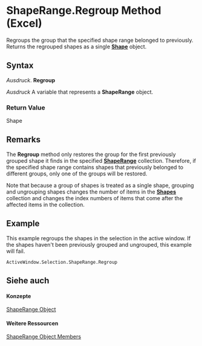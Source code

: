 
# ShapeRange.Regroup Method (Excel)

Regroups the group that the specified shape range belonged to previously. Returns the regrouped shapes as a single  **[Shape](8f01fcd1-b7d9-5216-2de5-40fb6648a403.md)** object.


## Syntax

 _Ausdruck_. **Regroup**

 _Ausdruck_ A variable that represents a **ShapeRange** object.


### Return Value

Shape


## Remarks

The  **Regroup** method only restores the group for the first previously grouped shape it finds in the specified **[ShapeRange](e1b8229c-73a0-4a77-5e00-4bcec9032260.md)** collection. Therefore, if the specified shape range contains shapes that previously belonged to different groups, only one of the groups will be restored.

Note that because a group of shapes is treated as a single shape, grouping and ungrouping shapes changes the number of items in the  **[Shapes](f9c6548c-d028-1b70-a11c-c4b45ff19177.md)** collection and changes the index numbers of items that come after the affected items in the collection.


## Example

This example regroups the shapes in the selection in the active window. If the shapes haven't been previously grouped and ungrouped, this example will fail.


```
ActiveWindow.Selection.ShapeRange.Regroup
```


## Siehe auch


#### Konzepte


[ShapeRange Object](e1b8229c-73a0-4a77-5e00-4bcec9032260.md)
#### Weitere Ressourcen


[ShapeRange Object Members](http://msdn.microsoft.com/library/1d1950c5-32ac-dfc0-8c19-07159a29a2a0%28Office.15%29.aspx)